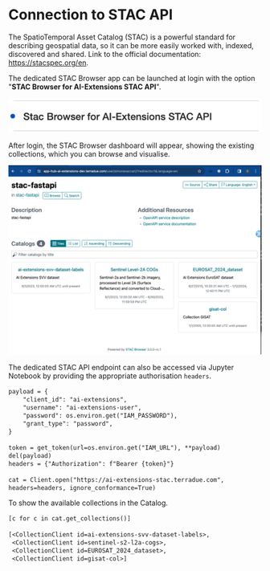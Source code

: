 # Connection to STAC API
The SpatioTemporal Asset Catalog (STAC) is a powerful standard for describing geospatial data, so it can be more easily worked with, indexed, discovered and shared. Link to the official documentation: https://stacspec.org/en. 

The dedicated STAC Browser app can be launched at login with the option "**STAC Browser for AI-Extensions STAC API**".

![image](./imgs/login_choice_STAC.png)

After login, the STAC Browser dashboard will appear, showing the existing collections, which you can browse and visualise. 

![image](./imgs/stac-api.png)

The dedicated STAC API endpoint can also be accessed via Jupyter Notebook by providing the appropriate authorisation `headers`. 

```
payload = {
    "client_id": "ai-extensions",
    "username": "ai-extensions-user",
    "password": os.environ.get("IAM_PASSWORD"),
    "grant_type": "password",
}

token = get_token(url=os.environ.get("IAM_URL"), **payload)
del(payload)
headers = {"Authorization": f"Bearer {token}"}

cat = Client.open("https://ai-extensions-stac.terradue.com", headers=headers, ignore_conformance=True)
```
To show the available collections in the Catalog.
```
[c for c in cat.get_collections()]

[<CollectionClient id=ai-extensions-svv-dataset-labels>,
 <CollectionClient id=sentinel-s2-l2a-cogs>,
 <CollectionClient id=EUROSAT_2024_dataset>,
 <CollectionClient id=gisat-col>]
```